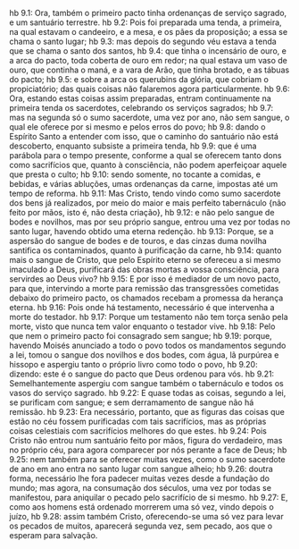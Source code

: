 hb 9.1: Ora, também o primeiro pacto tinha ordenanças de serviço sagrado, e um santuário terrestre.
hb 9.2: Pois foi preparada uma tenda, a primeira, na qual estavam o candeeiro, e a mesa, e os pães da proposição; a essa se chama o santo lugar;
hb 9.3: mas depois do segundo véu estava a tenda que se chama o santo dos santos,
hb 9.4: que tinha o incensário de ouro, e a arca do pacto, toda coberta de ouro em redor; na qual estava um vaso de ouro, que continha o maná, e a vara de Arão, que tinha brotado, e as tábuas do pacto;
hb 9.5: e sobre a arca os querubins da glória, que cobriam o propiciatório; das quais coisas não falaremos agora particularmente.
hb 9.6: Ora, estando estas coisas assim preparadas, entram continuamente na primeira tenda os sacerdotes, celebrando os serviços sagrados;
hb 9.7: mas na segunda só o sumo sacerdote, uma vez por ano, não sem sangue, o qual ele oferece por si mesmo e pelos erros do povo;
hb 9.8: dando o Espírito Santo a entender com isso, que o caminho do santuário não está descoberto, enquanto subsiste a primeira tenda,
hb 9.9: que é uma parábola para o tempo presente, conforme a qual se oferecem tanto dons como sacrifícios que, quanto à consciência, não podem aperfeiçoar aquele que presta o culto;
hb 9.10: sendo somente, no tocante a comidas, e bebidas, e várias abluções, umas ordenanças da carne, impostas até um tempo de reforma.
hb 9.11: Mas Cristo, tendo vindo como sumo sacerdote dos bens já realizados, por meio do maior e mais perfeito tabernáculo {não feito por mãos, isto é, não desta criação},
hb 9.12: e não pelo sangue de bodes e novilhos, mas por seu próprio sangue, entrou uma vez por todas no santo lugar, havendo obtido uma eterna redenção.
hb 9.13: Porque, se a aspersão do sangue de bodes e de touros, e das cinzas duma novilha santifica os contaminados, quanto à purificação da carne,
hb 9.14: quanto mais o sangue de Cristo, que pelo Espírito eterno se ofereceu a si mesmo imaculado a Deus, purificará das obras mortas a vossa consciência, para servirdes ao Deus vivo?
hb 9.15: E por isso é mediador de um novo pacto, para que, intervindo a morte para remissão das transgressões cometidas debaixo do primeiro pacto, os chamados recebam a promessa da herança eterna.
hb 9.16: Pois onde há testamento, necessário é que intervenha a morte do testador.
hb 9.17: Porque um testamento não tem torça senão pela morte, visto que nunca tem valor enquanto o testador vive.
hb 9.18: Pelo que nem o primeiro pacto foi consagrado sem sangue;
hb 9.19: porque, havendo Moisés anunciado a todo o povo todos os mandamentos segundo a lei, tomou o sangue dos novilhos e dos bodes, com água, lã purpúrea e hissopo e aspergiu tanto o próprio livro como todo o povo,
hb 9.20: dizendo: este é o sangue do pacto que Deus ordenou para vós.
hb 9.21: Semelhantemente aspergiu com sangue também o tabernáculo e todos os vasos do serviço sagrado.
hb 9.22: E quase todas as coisas, segundo a lei, se purificam com sangue; e sem derramamento de sangue não há remissão.
hb 9.23: Era necessário, portanto, que as figuras das coisas que estão no céu fossem purificadas com tais sacrifícios, mas as próprias coisas celestiais com sacrifícios melhores do que estes.
hb 9.24: Pois Cristo não entrou num santuário feito por mãos, figura do verdadeiro, mas no próprio céu, para agora comparecer por nós perante a face de Deus;
hb 9.25: nem também para se oferecer muitas vezes, como o sumo sacerdote de ano em ano entra no santo lugar com sangue alheio;
hb 9.26: doutra forma, necessário lhe fora padecer muitas vezes desde a fundação do mundo; mas agora, na consumação dos séculos, uma vez por todas se manifestou, para aniquilar o pecado pelo sacrifício de si mesmo.
hb 9.27: E, como aos homens está ordenado morrerem uma só vez, vindo depois o juízo,
hb 9.28: assim também Cristo, oferecendo-se uma só vez para levar os pecados de muitos, aparecerá segunda vez, sem pecado, aos que o esperam para salvação.
